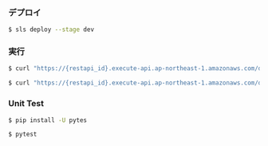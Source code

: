 ### デプロイ

```bash
$ sls deploy --stage dev
```

### 実行

```bash
$ curl "https://{restapi_id}.execute-api.ap-northeast-1.amazonaws.com/dev/fizz-buzz" --header 'x-api-key:{指定のAPI Key}'

$ curl "https://{restapi_id}.execute-api.ap-northeast-1.amazonaws.com/dev/health-check" --header 'x-api-key:{指定のAPI Key}'  
```

### Unit Test

```bash
$ pip install -U pytes

$ pytest
```